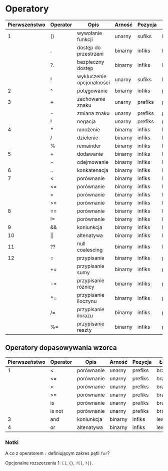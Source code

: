 # Operatory

| Pierwszeństwo | Operator | Opis                      | Arność  | Pozycja | Łączność     |
|---------------|----------|---------------------------|---------|---------|--------------|
|       1       | ()       | wywołanie funkcji         | unarny  | sufiks  | lewostronna  |
|               | .        | dostęp do przestrzeni     | binarny | infiks  | lewostronna  |
|               | ?.       | bezpieczny dostęp         | binarny | infiks  | lewostronna  |
|               | !        | wykluczenie opcjonalności | unarny  | sufiks  | lewostronna  |
|       2       | ^        | potęgowanie               | binarny | infiks  | prawostronna |
|       3       | +        | zachowanie znaku          | unarny  | prefiks | prawostronna |
|               | -        | zmiana znaku              | unarny  | prefiks | prawostronna |
|               | !        | negacja                   | unarny  | prefiks | prawostronna |
|       4       | *        | mnożenie                  | binarny | infiks  | lewostronna  |
|               | /        | dzielenie                 | binarny | infiks  | lewostronna  |
|               | %        | remainder                 | binarny | infiks  | lewostronna  |
|       5       | +        | dodawanie                 | binarny | infiks  | lewostronna  |
|               | -        | odejmowanie               | binarny | infiks  | lewostronna  |
|       6       | ..       | konkatenacja              | binarny | infiks  | lewostronna  |
|       7       | <        | porównanie                | binarny | infiks  | lewostronna  |
|               | <=       | porównanie                | binarny | infiks  | lewostronna  |
|               | >        | porównanie                | binarny | infiks  | lewostronna  |
|               | >=       | porównanie                | binarny | infiks  | lewostronna  |
|       8       | ==       | porównanie                | binarny | infiks  | lewostronna  |
|               | !=       | porównanie                | binarny | infiks  | lewostronna  |
|       9       | &&       | koniunkcja                | binarny | infiks  | lewostronna  |
|      10       | \|\|     | altenatywa                | binarny | infiks  | lewostronna  |
|      11       | ??       | null coalescing           | binarny | infiks  | lewostronna  |
|      12       | =        | przypisanie               | binarny | infiks  | prawostronna |
|               | +=       | przypisanie sumy          | binarny | infiks  | prawostronna |
|               | -=       | przypisanie różnicy       | binarny | infiks  | prawostronna |
|               | *=       | przypisanie iloczynu      | binarny | infiks  | prawostronna |
|               | /=       | przypisanie ilorazu       | binarny | infiks  | prawostronna |
|               | %=       | przypisanie reszty        | binarny | infiks  | prawostronna |


## Operatory dopasowywania wzorca

| Pierwszeństwo | Operator | Opis                      | Arność  | Pozycja | Łączność     |
|---------------|----------|---------------------------|---------|---------|--------------|
|       1       | <        | porównanie                | unarny  | prefiks | brak         |
|               | <=       | porównanie                | unarny  | prefiks | brak         |
|               | >        | porównanie                | unarny  | prefiks | brak         |
|               | >=       | porównanie                | unarny  | prefiks | brak         |
|               | is       | porównanie                | unarny  | prefiks | brak         |
|               | is not   | porównanie                | unarny  | prefiks | brak         |
|       3       | and      | koniunkcja                | binarny | infiks  | lewostronna  |
|       4       | or       | altenatywa                | binarny | infiks  | lewostronna  |


### Notki

A co z operatorem `:` definiującym zakres pętli `for`?

Opcjonalne rozszerzenia 1: `[]`, `{}`, `?[]`, `?{}`.
